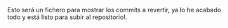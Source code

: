 Esto será un fichero para mostrar los commits a revertir, ya lo he acabado todo y está listo para subir al repositorio!.
